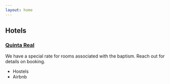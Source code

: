```yaml
---
layout: home
---
```


## Hotels

### [Quinta Real](https://www.caminoreal.com/en/quintareal/quinta-real-oaxaca) 
We have a special rate for rooms associated with the baptism. Reach out for details on booking. 

- Hostels
- Airbnb

